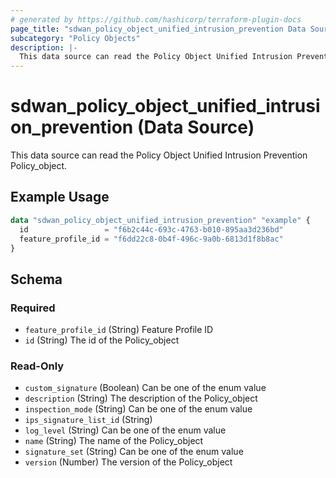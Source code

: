 ```yaml
---
# generated by https://github.com/hashicorp/terraform-plugin-docs
page_title: "sdwan_policy_object_unified_intrusion_prevention Data Source - terraform-provider-sdwan"
subcategory: "Policy Objects"
description: |-
  This data source can read the Policy Object Unified Intrusion Prevention Policy_object.
---
```


# sdwan_policy_object_unified_intrusion_prevention (Data Source)

This data source can read the Policy Object Unified Intrusion Prevention Policy_object.

## Example Usage

```terraform
data "sdwan_policy_object_unified_intrusion_prevention" "example" {
  id                 = "f6b2c44c-693c-4763-b010-895aa3d236bd"
  feature_profile_id = "f6dd22c8-0b4f-496c-9a0b-6813d1f8b8ac"
}
```

<!-- schema generated by tfplugindocs -->
## Schema

### Required

- `feature_profile_id` (String) Feature Profile ID
- `id` (String) The id of the Policy_object

### Read-Only

- `custom_signature` (Boolean) Can be one of the enum value
- `description` (String) The description of the Policy_object
- `inspection_mode` (String) Can be one of the enum value
- `ips_signature_list_id` (String)
- `log_level` (String) Can be one of the enum value
- `name` (String) The name of the Policy_object
- `signature_set` (String) Can be one of the enum value
- `version` (Number) The version of the Policy_object
